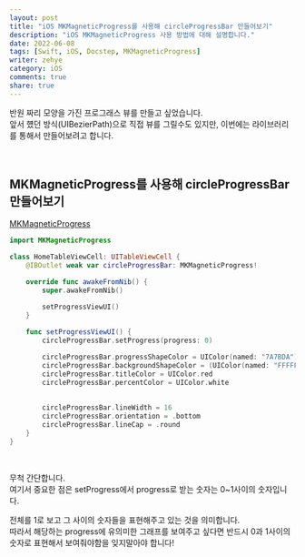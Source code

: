 ```yaml
---
layout: post
title: "iOS MKMagneticProgress를 사용해 circleProgressBar 만들어보기"
description: "iOS MKMagneticProgress 사용 방법에 대해 설명합니다."
date: 2022-06-08
tags: [Swift, iOS, Docstep, MKMagneticProgress]
writer: zehye
category: iOS
comments: true
share: true
---
```


반원 짜리 모양을 가진 프로그래스 뷰를 만들고 싶었습니다.<br>
앞서 헀던 방식(UIBezierPath)으로 직접 뷰를 그릴수도 있지만, 이번에는 라이브러리를 통해서 만들어보려고 합니다.


<br/>


## MKMagneticProgress를 사용해 circleProgressBar 만들어보기 

[MKMagneticProgress](https://github.com/malkouz/MKMagneticProgress)

```swift 
import MKMagneticProgress

class HomeTableViewCell: UITableViewCell {
    @IBOutlet weak var circleProgressBar: MKMagneticProgress!

    override func awakeFromNib() {
        super.awakeFromNib()

        setProgressViewUI()
    }
    
    func setProgressViewUI() {
        circleProgressBar.setProgress(progress: 0)

        circleProgressBar.progressShapeColor = UIColor(named: "7A7BDA")!
        circleProgressBar.backgroundShapeColor = (UIColor(named: "FFFFFF")?.withAlphaComponent(0.1))!
        circleProgressBar.titleColor = UIColor.red
        circleProgressBar.percentColor = UIColor.white
        
        
        circleProgressBar.lineWidth = 16
        circleProgressBar.orientation = .bottom
        circleProgressBar.lineCap = .round
    }
}
```


<br/>


무척 간단합니다.<br>
여기서 중요한 점은 setProgress에서 progress로 받는 숫자는 0~1사이의 숫자입니다.

전체를 1로 보고 그 사이의 숫자들을 표현해주고 있는 것을 의미합니다. <br>
따라서 해당하는 progress에 유의미한 그래프를 보여주고 싶다면 반드시 0과 1사이의 숫자로 표현해서 보여줘야함을 잊지말아야 합니다! 


